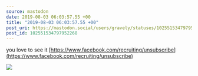 ```yaml
---
source: mastodon
date: 2019-08-03 06:03:57.55 +00
title: "2019-08-03 06:03:57.55 +00"
post_uri: https://mastodon.social/users/gravely/statuses/102551534797952268
post_id: 102551534797952268
---
```

you love to see it [https://www.facebook.com/recruiting/unsubscribe](https://www.facebook.com/recruiting/unsubscribe)


![](/images/17284201.jpg)

